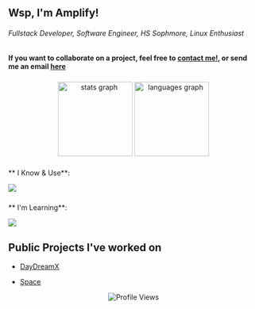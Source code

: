 <h2 align="left">Wsp, I'm Amplify!</h2>
<h6>Fullstack Developer, Software Engineer, HS Sophmore, Linux Enthusiast</h6>

#### If you want to collaborate on a project, feel free to [contact me!](https://discord.com/users/1199165998998245377), or send me an email [here](mailto:not-amplify@night-x.com)

###

<div align="center">
  <img src="https://github-readme-stats.vercel.app/api?username=not-amplify&hide_title=false&hide_rank=false&show_icons=true&include_all_commits=true&count_private=true&disable_animations=false&theme=dracula&locale=en&hide_border=false" height="150" alt="stats graph"  />
  <img src="https://github-readme-stats.vercel.app/api/top-langs?username=not-amplify&locale=en&hide_title=false&layout=compact&card_width=320&langs_count=5&theme=dracula&hide_border=false" height="150" alt="languages graph"  />
</div>

###
** I Know & Use**:
<div align="left">
  <img src="https://skillicons.dev/icons?i=html,css,js,nodejs,npm,cloudflare,vscode,github,discord,debian,linux,md,bash,py,&perline=13" />
</div>

###
** I'm Learning**:

<div align="left">
  <img src="https://skillicons.dev/icons?i=ts,astro,tailwind,astro,figma,rust,sass,docker,go,nginx,raspberrypi&perline=13" />
</div>

###


<h2 align="left">Public Projects I've worked on</h2>

- [DayDreamX](https://daydreamx.pro)

- [Space](https://gointospace.app)

<div align="center">
  <img
    src="https://komarev.com/ghpvc/?username=not-amplify&color=aa00ff&style=for-the-badge&label=Profile+Views"
    alt="Profile Views"
  />
</div>


###
